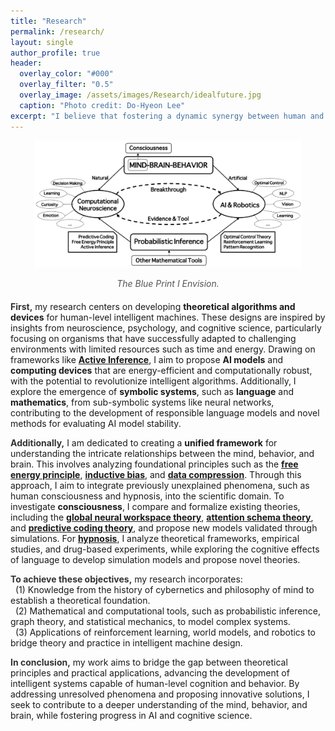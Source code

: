 ```yaml
---
title: "Research"
permalink: /research/
layout: single
author_profile: true
header:
  overlay_color: "#000"
  overlay_filter: "0.5"
  overlay_image: /assets/images/Research/idealfuture.jpg
  caption: "Photo credit: Do-Hyeon Lee"
excerpt: "I believe that fostering a dynamic synergy between human and machine intelligence will pave the way for a better world. Envisioning a future where truly understanding the intricate connections between mind, behavior, and brain brings forth highly efficient and responsible AI, this collaboration propels humanity and technology into a shared ascent. It empowers us to authentically deepen our understanding of ourselves and the universe."
---
```


<html lang="en">
<head>
    <meta charset="UTF-8">
    <meta name="viewport" content="width=device-width, initial-scale=1.0">
    <title>Research Description</title>
    <style>
        .first-word {
            font-weight: bold;
            color: #333333; /* Example color */
        }
        .bold {
            font-weight: bold;
        }
        .caption {
            color: #888888;
            font-size: 14px;
            text-align: left;
        }
    </style>
</head>
<body>
    <div style="text-align: center; margin-bottom: 20px;">
        <img src="/assets/images/Research/vision.png" alt="Vision Blueprint" style="max-width:85%; height: auto;">
        <p style="font-style: italic; color: #555;">The Blue Print I Envision.</p>
    </div>
    <p><span class="first-word">First,</span> my research centers on developing <strong>theoretical algorithms and devices</strong> for human-level intelligent machines. These designs are inspired by insights from neuroscience, psychology, and cognitive science, particularly focusing on organisms that have successfully adapted to challenging environments with limited resources such as time and energy. Drawing on frameworks like <strong><a href="https://direct.mit.edu/books/oa-monograph/5299/Active-InferenceThe-Free-Energy-Principle-in-Mind" target="_blank">Active Inference</a></strong>, I aim to propose <strong>AI models</strong> and <strong>computing devices</strong> that are energy-efficient and computationally robust, with the potential to revolutionize intelligent algorithms. Additionally, I explore the emergence of <strong>symbolic systems</strong>, such as <strong>language</strong> and <strong>mathematics</strong>, from sub-symbolic systems like neural networks, contributing to the development of responsible language models and novel methods for evaluating AI model stability.</p>
    <p><span class="first-word">Additionally,</span> I am dedicated to creating a <strong>unified framework</strong> for understanding the intricate relationships between the mind, behavior, and brain. This involves analyzing foundational principles such as the <strong><a href="https://en.wikipedia.org/wiki/Free_energy_principle" target="_blank">free energy principle</a></strong>, <strong><a href="https://press.princeton.edu/books/paperback/9780691205717/what-makes-us-smart" target="_blank">inductive bias</a></strong>, and <strong><a href="https://arxiv.org/pdf/0812.4360" target="_blank">data compression</a></strong>. Through this approach, I aim to integrate previously unexplained phenomena, such as human consciousness and hypnosis, into the scientific domain. To investigate <strong>consciousness</strong>, I compare and formalize existing theories, including the <strong><a href="https://en.wikipedia.org/wiki/Global_workspace_theory" target="_blank">global neural workspace theory</a></strong>, <strong><a href="https://en.wikipedia.org/wiki/Attention_schema_theory" target="_blank">attention schema theory</a></strong>, and <strong><a href="https://en.wikipedia.org/wiki/Predictive_coding" target="_blank">predictive coding theory</a></strong>, and propose new models validated through simulations. For <strong><a href="https://en.wikipedia.org/wiki/Hypnosis" target="_blank">hypnosis</a></strong>, I analyze theoretical frameworks, empirical studies, and drug-based experiments, while exploring the cognitive effects of language to develop simulation models and propose novel theories.</p>
    <p><span class="first-word">To achieve these objectives,</span> my research incorporates: <br>&nbsp;&nbsp;(1) Knowledge from the history of cybernetics and philosophy of mind to establish a theoretical foundation.<br>&nbsp;&nbsp;(2) Mathematical and computational tools, such as probabilistic inference, graph theory, and statistical mechanics, to model complex systems.<br>&nbsp;&nbsp;(3) Applications of reinforcement learning, world models, and robotics to bridge theory and practice in intelligent machine design.</p>
    <p><span class="first-word">In conclusion,</span> my work aims to bridge the gap between theoretical principles and practical applications, advancing the development of intelligent systems capable of human-level cognition and behavior. By addressing unresolved phenomena and proposing innovative solutions, I seek to contribute to a deeper understanding of the mind, behavior, and brain, while fostering progress in AI and cognitive science.</p>
</body>
